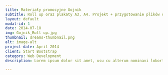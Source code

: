 ```yaml
---
title: Materiały promocyjne Gojnik​
subtitle: Roll up oraz plakaty A3, A4. Projekt + przygotowanie plików do druku.
layout: default
modal-id: 1
date: 2014-07-18
img: Gojnik_Roll up.jpg
thumbnail: dreams-thumbnail.png
alt: image-alt
project-date: April 2014
client: Start Bootstrap
category: Web Development
description: Lorem ipsum dolor sit amet, usu cu alterum nominavi lobortis. At duo novum diceret. Tantas apeirian vix et, usu sanctus postulant inciderint ut, populo diceret necessitatibus in vim. Cu eum dicam feugiat noluisse.

---
```

